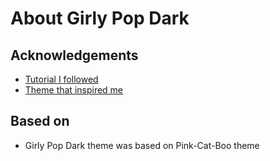 # About Girly Pop Dark


## Acknowledgements

 - [Tutorial I followed](https://www.youtube.com/watch?v=pGzssFNtWXw)
 - [Theme that inspired me](https://github.com/ftsamoyed/PinkCatBoo)

## Based on
 - Girly Pop Dark theme was based on Pink-Cat-Boo theme
